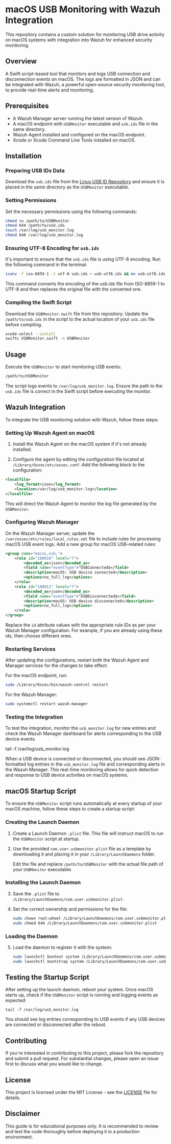 # macOS USB Monitoring with Wazuh Integration

This repository contains a custom solution for monitoring USB drive activity on macOS systems with integration into Wazuh for enhanced security monitoring.

## Overview

A Swift script-based tool that monitors and logs USB connection and disconnection events on macOS. The logs are formatted in JSON and can be integrated with Wazuh, a powerful open-source security monitoring tool, to provide real-time alerts and monitoring.

## Prerequisites

- A Wazuh Manager server running the latest version of Wazuh.
- A macOS endpoint with `USBMonitor` executable and `usb.ids` file in the same directory.
- Wazuh Agent installed and configured on the macOS endpoint.
- Xcode or Xcode Command Line Tools installed on macOS.

## Installation

### Preparing USB IDs Data

Download the `usb.ids` file from the [Linux USB ID Repository](http://www.linux-usb.org/usb-ids.html) and ensure it is placed in the same directory as the `USBMonitor` executable.

### Setting Permissions

Set the necessary permissions using the following commands:

```sh
chmod +x /path/to/USBMonitor
chmod 644 /path/to/usb.ids
touch /var/log/usb_monitor.log
chmod 640 /var/log/usb_monitor.log
```

### Ensuring UTF-8 Encoding for `usb.ids`

It's important to ensure that the `usb.ids` file is using UTF-8 encoding. Run the following command in the terminal:

```sh
iconv -f iso-8859-1 -t utf-8 usb.ids > usb-utf8.ids && mv usb-utf8.ids usb.ids
```

This command converts the encoding of the usb.ids file from ISO-8859-1 to UTF-8 and then replaces the original file with the converted one.

### Compiling the Swift Script

Download the `USBMonitor.swift` file from this repository.  Update the `/path/to/usb.ids` in the script to the actual location of your `usb.ids` file before compiling.

```sh
xcode-select --install
swiftc USBMonitor.swift -o USBMonitor
```

## Usage

Execute the `USBMonitor` to start monitoring USB events:

```sh
/path/to/USBMonitor
```

The script logs events to `/var/log/usb_monitor.log`. Ensure the path to the `usb.ids` file is correct in the Swift script before executing the monitor.

## Wazuh Integration

To integrate the USB monitoring solution with Wazuh, follow these steps:

### Setting Up Wazuh Agent on macOS

1. Install the Wazuh Agent on the macOS system if it's not already installed.

2. Configure the agent by editing the configuration file located at `/Library/Ossec/etc/ossec.conf`. Add the following block to the configuration:

```xml
<localfile>
    <log_format>json</log_format>
    <location>/var/log/usb_monitor.log</location>
</localfile>
```

This will direct the Wazuh Agent to monitor the log file generated by the `USBMonitor`.

### Configuring Wazuh Manager

On the Wazuh Manager server, update the `/var/ossec/etc/rules/local_rules.xml` file to include rules for processing macOS USB event logs. Add a new group for macOS USB-related rules:

```xml
<group name="macos,usb,">
    <rule id="100010" level="7">
        <decoded_as>json</decoded_as>
        <field name="eventType">^USBConnected$</field>
        <description>macOS: USB device connected</description>
        <options>no_full_log</options>
    </rule>
    <rule id="100011" level="7">
        <decoded_as>json</decoded_as>
        <field name="eventType">^USBDisconnected$</field>
        <description>macOS: USB device disconnected</description>
        <options>no_full_log</options>
    </rule>
</group>
```
Replace the `id` attribute values with the appropriate rule IDs as per your Wazuh Manager configuration.  For example, if you are already using these ids, then choose different ones.

### Restarting Services

After updating the configurations, restart both the Wazuh Agent and Manager services for the changes to take effect.

For the macOS endpoint, run:

```sh
sudo /Library/Ossec/bin/wazuh-control restart
```

For the Wazuh Manager:

```sh
sudo systemctl restart wazuh-manager
```
### Testing the Integration

To test the integration, monitor the `usb_monitor.log` for new entries and check the Wazuh Manager dashboard for alerts corresponding to the USB device events.

tail -f /var/log/usb_monitor.log

When a USB device is connected or disconnected, you should see JSON-formatted log entries in the `usb_monitor.log` file and corresponding alerts in the Wazuh Manager. This real-time monitoring allows for quick detection and response to USB device activities on macOS systems.

## macOS Startup Script

To ensure the `USBMonitor` script runs automatically at every startup of your macOS machine, follow these steps to create a startup script:

### Creating the Launch Daemon

1. Create a Launch Daemon `.plist` file. This file will instruct macOS to run the `USBMonitor` script at startup.

2. Use the provided `com.user.usbmonitor.plist` file as a template by downloading it and placing it in your `/Library/LaunchDaemons` folder.

    Edit the file and replace `/path/to/USBMonitor` with the actual file path of your `USBMonitor` executable.

### Installing the Launch Daemon

3. Save the `.plist` file to `/Library/LaunchDaemons/com.user.usbmonitor.plist`.

4. Set the correct ownership and permissions for the file:

    ```sh
    sudo chown root:wheel /Library/LaunchDaemons/com.user.usbmonitor.plist
    sudo chmod 644 /Library/LaunchDaemons/com.user.usbmonitor.plist
    ```

### Loading the Daemon

5. Load the daemon to register it with the system:

    ```sh
    sudo launchctl bootout system /Library/LaunchDaemons/com.user.usbmonitor.plist
    sudo launchctl bootstrap system /Library/LaunchDaemons/com.user.usbmonitor.plist
    ```

## Testing the Startup Script

After setting up the launch daemon, reboot your system. Once macOS starts up, check if the `USBMonitor` script is running and logging events as expected:

    tail -f /var/log/usb_monitor.log

You should see log entries corresponding to USB events if any USB devices are connected or disconnected after the reboot.

## Contributing

If you're interested in contributing to this project, please fork the repository and submit a pull request. For substantial changes, please open an issue first to discuss what you would like to change.

## License

This project is licensed under the MIT License - see the [LICENSE](LICENSE) file for details.

## Disclaimer

This guide is for educational purposes only. It is recommended to review and test the code thoroughly before deploying it in a production environment.
